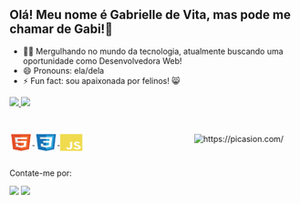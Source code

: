 ## Olá! Meu nome é Gabrielle de Vita, mas pode me chamar de Gabi!👋

- 👩‍💻 Mergulhando no mundo da tecnologia, atualmente buscando uma oportunidade como Desenvolvedora Web!
- 😄 Pronouns: ela/dela
- ⚡ Fun fact: sou apaixonada por felinos! 😸

<a href="https://https://github.com/gabriellevita">
<img height="180em" src="https://github-readme-stats.vercel.app/api?username=gabriellevita&show_icons=true&theme=dracula&include_all_commits=true&count_private=true"/>
<img height="180em" src="https://github-readme-stats.vercel.app/api/top-langs/?username=gabriellevita&layout=compact&langs_count=16&theme=dracula"/>

##

<div style="display: inline_block"><br>
  <img align="center" alt="Gabi-HTML" height="30" width="40" src="https://raw.githubusercontent.com/devicons/devicon/master/icons/html5/html5-original.svg">
  <img align="center" alt="Gabi-CSS" height="30" width="40" src="https://raw.githubusercontent.com/devicons/devicon/master/icons/css3/css3-original.svg">
  <img align="center" alt="Gabi-Js" height="30" width="40" src="https://raw.githubusercontent.com/devicons/devicon/master/icons/javascript/javascript-plain.svg">
  <a href="https://picasion.com/"><img  align="right" src="https://i.picasion.com/pic92/28aee3e62215e6084886d600d2af3fd0.gif?width=676&height=676" width="180" height="180" border="0" alt="https://picasion.com/"/></a><br/>
</div>

##
 
<div> 
  <p> Contate-me por: </p>
  <a href = "mailto:gabidevita18@gmail.com"><img src="https://img.shields.io/badge/Gmail-D14836?style=for-the-badge&logo=gmail&logoColor=white" target="_blank"></a>
  <a href="https://www.linkedin.com/in/gabrielledevita/" target="_blank"><img src="https://img.shields.io/badge/-LinkedIn-%230077B5?style=for-the-badge&logo=linkedin&logoColor=white" target="_blank"></a> 
</div>
